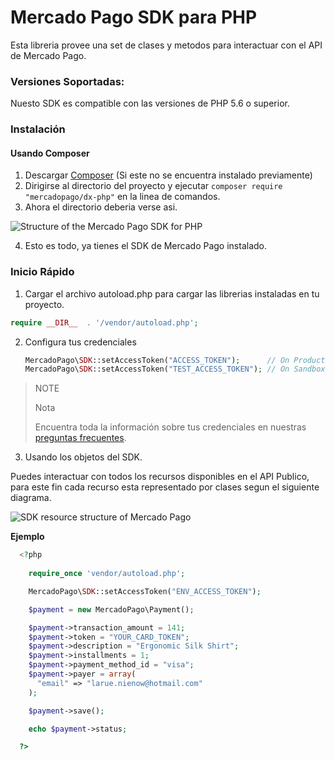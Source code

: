 # Mercado Pago SDK para PHP

Esta libreria provee una set de clases y metodos para interactuar con el API de Mercado Pago.

### Versiones Soportadas:

Nuesto SDK es compatible con las versiones de PHP 5.6 o superior.

### Instalación 

#### Usando Composer

1) Descargar [Composer](https://getcomposer.org/download/) (Si este no se encuentra instalado previamente)
2) Dirigirse al directorio del proyecto y ejecutar `composer require "mercadopago/dx-php"` en la linea de comandos.
3) Ahora el directorio deberia verse asi.

![Structure of the Mercado Pago SDK for PHP](https://user-images.githubusercontent.com/864790/34394635-44f7745a-eb39-11e7-981d-77cf759cf05f.png)

4) Esto es todo, ya tienes el SDK de Mercado Pago instalado.

### Inicio Rápido

1) Cargar el archivo autoload.php para cargar las librerias instaladas en tu proyecto.

  ```php
  require __DIR__  . '/vendor/autoload.php';
  ```

2) Configura tus credenciales
  
    ```php
    MercadoPago\SDK::setAccessToken("ACCESS_TOKEN");      // On Production
    MercadoPago\SDK::setAccessToken("TEST_ACCESS_TOKEN"); // On Sandbox
    ```

> NOTE
>
> Nota
>
> Encuentra toda la información sobre tus credenciales en nuestras [preguntas frecuentes](https://www.mercadopago.com.ar/developers/es/guides/faqs/credentials/). 

3) Usando los objetos del SDK.

  Puedes interactuar con todos los recursos disponibles en el API Publico, para este fin cada recurso esta representado por clases segun el siguiente diagrama.
  
  ![SDK resource structure of Mercado Pago](https://user-images.githubusercontent.com/864790/34393059-9acad058-eb2e-11e7-9987-494eaf19d109.png)
  
  **Ejemplo**
  
```php
  <?php
  
    require_once 'vendor/autoload.php';

    MercadoPago\SDK::setAccessToken("ENV_ACCESS_TOKEN");

    $payment = new MercadoPago\Payment();

    $payment->transaction_amount = 141;
    $payment->token = "YOUR_CARD_TOKEN";
    $payment->description = "Ergonomic Silk Shirt";
    $payment->installments = 1;
    $payment->payment_method_id = "visa";
    $payment->payer = array(
      "email" => "larue.nienow@hotmail.com"
    );

    $payment->save();

    echo $payment->status;

  ?>
```

